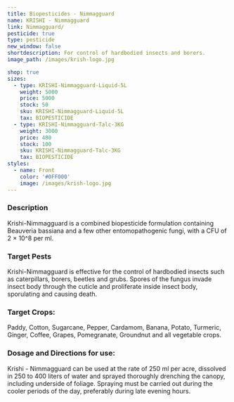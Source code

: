 ```yaml
---
title: Biopesticides - Nimmagguard
name: KRISHI - Nimmagguard
link: Nimmagguard/
pesticide: true
type: pesticide
new_window: false
shortdescription: For control of hardbodied insects and borers.
image_path: /images/krish-logo.jpg

shop: true
sizes:
  - type: KRISHI-Nimmagguard-Liquid-5L
    weight: 5000
    price: 5000
    stock: 50
    sku: KRISHI-Nimmagguard-Liquid-5L
    tax: BIOPESTICIDE
  - type: KRISHI-Nimmagguard-Talc-3KG
    weight: 3000
    price: 480
    stock: 100
    sku: KRISHI-Nimmagguard-Talc-3KG
    tax: BIOPESTICIDE
styles:
  - name: Front
    color: '#0FF000'
    image: /images/krish-logo.jpg
---
```

### Description
Krishi-Nimmagguard is a combined biopesticide formulation containing Beauveria bassiana and a few other entomopathogenic fungi, with a CFU of 2 × 10^8 per ml.

### Target Pests
Krishi-Nimmagguard is effective for the control of hardbodied insects such as caterpillars, borers, beetles and grubs. Spores of the fungus invade insect body through the cuticle and proliferate inside insect body, sporulating and causing death.

### Target Crops:
Paddy, Cotton, Sugarcane, Pepper, Cardamom, Banana, Potato, Turmeric,
Ginger, Coffee, Grapes, Pomegranate, Groundnut and all vegetable crops.

### Dosage and Directions for use:
Krishi - Nimmagguard can be used at the rate of 250 ml per acre, dissolved in 250 to 400 liters of water and sprayed thoroughly drenching the canopy, including underside of foliage. Spraying must be carried out during the cooler periods of the day, preferably during late evening hours.
